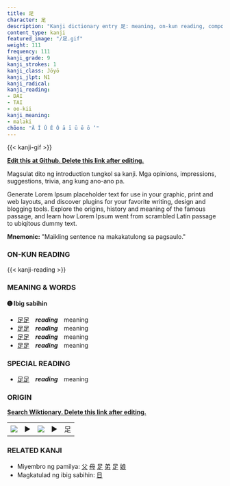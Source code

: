 ```yaml
---
title: 足
character: 足
description: "Kanji dictionary entry 足: meaning, on-kun reading, compounds, origin, related kanji"
content_type: kanji
featured_image: "/足.gif"
weight: 111
frequency: 111
kanji_grade: 9
kanji_strokes: 1
kanji_class: Jōyō
kanji_jlpt: N1
kanji_radical: 
kanji_reading: 
- DAI
- TAI
- oo-kii
kanji_meaning:
- malaki
chōon: "Ā Ī Ū Ē Ō ā ī ū ē ō ’"
---
```

[//]: # (Don't edit the line below. Kanji animated GIF code is automatically generated.)
{{< kanji-gif >}}

[//]: # (Edit below this line.)

**[Edit this at Github. Delete this link after editing.](https://github.com/tim0g/tim/tree/main/content/kanji/足/index.md)**

Magsulat dito ng introduction tungkol sa kanji. Mga opinions, impressions, suggestions, trivia, ang kung ano-ano pa.

Generate Lorem Ipsum placeholder text for use in your graphic, print and web layouts, and discover plugins for your favorite writing, design and blogging tools. Explore the origins, history and meaning of the famous passage, and learn how Lorem Ipsum went from scrambled Latin passage to ubiqitous dummy text.
 
**Mnemonic:** "Maikling sentence na makakatulong sa pagsaulo."

### ON-KUN READING

[//]: # (Don't edit the line below. ON-KUN READING code is automatically generated.)
{{< kanji-reading >}}

### MEANING & WORDS

#### ➊ **Ibig sabihin**
  - [足](../足)[足](../足)　***reading***　meaning
  - [足](../足)[足](../足)　***reading***　meaning
  - [足](../足)[足](../足)　***reading***　meaning
  - [足](../足)[足](../足)　***reading***　meaning

### SPECIAL READING
  - [足](../足)[足](../足)　***reading***　meaning

### ORIGIN

**[Search Wiktionary. Delete this link after editing.](https://wiktionary.org/wiki/足)**
<table class="kanji-table"><tr><td>
<img src="60px-足-bronze.svg.png">
</td><td>▶</td><td>
<img src="60px-足-oracle.svg.png">
</td><td>▶</td>
<td class="kanji-origin">足</td>
</tr></table>

### RELATED KANJI
- Miyembro ng pamilya: [父](../父) [母](../母) [足](../足) [弟](../弟) [足](../足) [娘](../娘)
- Magkatulad ng ibig sabihin: [日](../日)
